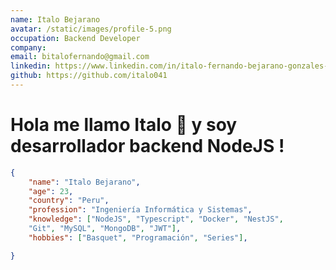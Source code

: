 ```yaml
---
name: Italo Bejarano
avatar: /static/images/profile-5.png
occupation: Backend Developer
company:
email: bitalofernando@gmail.com
linkedin: https://www.linkedin.com/in/italo-fernando-bejarano-gonzales-a2663a1a8/
github: https://github.com/italo041
---
```


# Hola me llamo Italo 👋 y soy desarrollador backend NodeJS !

```json:me.json
{
    "name": "Italo Bejarano",
    "age": 23,
    "country": "Peru",
    "profession": "Ingeniería Informática y Sistemas",
    "knowledge": ["NodeJS", "Typescript", "Docker", "NestJS",
    "Git", "MySQL", "MongoDB", "JWT"],
    "hobbies": ["Basquet", "Programación", "Series"],

}
```
